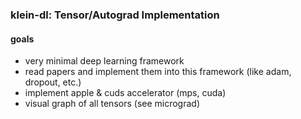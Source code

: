 ### klein-dl: Tensor/Autograd Implementation 

#### goals
- very minimal deep learning framework
- read papers and implement them into this framework (like adam, dropout, etc.)
- implement apple & cuds accelerator (mps, cuda)
- visual graph of all tensors (see micrograd)
